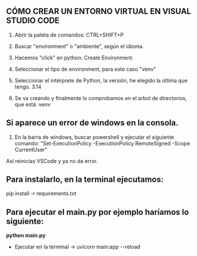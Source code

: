 ## CÓMO CREAR UN ENTORNO VIRTUAL EN VISUAL STUDIO CODE

1. Abrir la paleta de comandos: CTRL+SHIFT+P

2. Buscar "environment" o "ambiente", según el idioma.

3. Hacemos "click" en python: Create Environment.

4. Seleccionar el tipo de environment, para este caso "venv"

5. Seleccionar el intérprete de Python, la versión, he elegido la última que tengo. 3.14

6. Se va creando y finalmente lo comprobamos en el arbol de directorios, que está .venv

## Si aparece un error de windows en la consola.

1. En la barra de windows, buscar powershell y ejecutar el siguiente comando: "Set-ExecutionPolicy -ExecutionPolicy RemoteSigned -Scope CurrentUser"

Así reinicias VSCode y ya no da error.

## Para instalarlo, en la terminal ejecutamos:
 pip install -r requirements.txt

 ## Para ejecutar el main.py por ejemplo haríamos lo siguiente:

 **python main.py**

 * Ejecutar en la terminal -> uvicorn main:app --reload